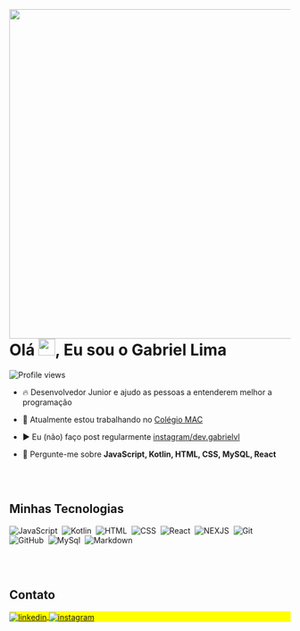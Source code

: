 <img align="right" height="590em" src="https://raw.githubusercontent.com/gist/LPGabriel/fe2ec072f94cb2a5b877dba625280b39/raw/2210e8a6c3c2f93544de09af0a8d0d9befc5ae9d/githubcard.svg"/>
<h1 align="left">Olá <img src="https://raw.githubusercontent.com/kaueMarques/kaueMarques/master/hi.gif" height="30px">, Eu sou o Gabriel Lima</h1>
<p align="left"> <img src="https://komarev.com/ghpvc/?username=LPGabriel&color=yellow" alt="Profile views" /> </p>

- 🔥 Desenvolvedor Junior e ajudo as pessoas a entenderem melhor a programação 

- 🔭 Atualmente estou trabalhando no [Colégio MAC](https://www.instagram.com/colegiomacoficial/)

- ▶️ Eu (não) faço post regularmente [instagram/dev.gabrielvl](https://www.instagram.com/dev.gabrielvl/)

- 💬 Pergunte-me sobre **JavaScript, Kotlin, HTML, CSS, MySQL, React**
<!--
- ⚡ Curiosidades **Oneye 😜**

- 👨‍💻 More at [maykbrito.dev](https://maykbrito.dev)
-->

<br><br>

## Minhas Tecnologias
<!--
![Node.js](https://img.shields.io/badge/-Node.js-05122A?style=flat&logo=node.js)&nbsp;
-->
![JavaScript](https://img.shields.io/badge/-JavaScript-05122A?style=flat&logo=javascript)&nbsp;
![Kotlin](https://img.shields.io/badge/-Kotlin-05122A?style=flat&logo=kotlin)&nbsp;
![HTML](https://img.shields.io/badge/-HTML-05122A?style=flat&logo=HTML5)&nbsp;
![CSS](https://img.shields.io/badge/-CSS-05122A?style=flat&logo=CSS3&logoColor=1572B6)&nbsp;
![React](https://img.shields.io/badge/-React-05122A?style=flat&logo=react)&nbsp;
![NEXJS](https://img.shields.io/badge/-Nex.js-05122A?style=flat&logo=next.js)&nbsp;
![Git](https://img.shields.io/badge/-Git-05122A?style=flat&logo=git)&nbsp;
![GitHub](https://img.shields.io/badge/-GitHub-05122A?style=flat&logo=github)&nbsp;
![MySql](https://img.shields.io/badge/-MySQL-05122A?style=flat&logo=mysql)&nbsp;
![Markdown](https://img.shields.io/badge/-Markdown-05122A?style=flat&logo=markdown)&nbsp;

<br><br>

<!--
## ⚙️ &nbsp;GitHub Analytics

<p align="left">
<img width="530em" src="https://github-readme-stats.vercel.app/api?username=LPGabriel&show_icons=true&theme=vision-friendly-dark" alt="LPGabriel's stats"/>
<img width="530em" src="https://github-readme-stats.vercel.app/api/top-langs/?username=LPGabriel&layout=compact&theme=vision-friendly-dark" alt="LPGabriel's most languages"/>
</p>

<br><br>
-->

## Contato

<p align="left" style="background:yellow">
<a href="https://linkedin.com/in/gabriel-lima-4ab513233" target="_blank">
  <img align="center" src="https://img.shields.io/badge/-gabriellima-05122A?style=flat&logo=linkedin" alt="linkedin"/>
</a>
<a href="https://instagram.com/maykbrito" target="_blank">
 <img align="center" src="https://img.shields.io/badge/-dev.gabrielvl-05122A?style=flat&logo=instagram" alt="instagram"/>
</a>
</p>


<!--
<img width="490em" src="https://github-readme-twitter-gazf.vercel.app/api?id=maykbrito&layout=wide&show_reply=off&show_retweet=off" />


**maykbrito/maykbrito** is a ✨ _special_ ✨ repository because its `README.md` (this file) appears on your GitHub profile.

Here are some ideas to get you started:

- 🔭 I’m currently working on ...
- 🌱 I’m currently learning ...
- 👯 I’m looking to collaborate on ...
- 🤔 I’m looking for help with ...
- 💬 Ask me about ...
- 📫 How to reach me: ...
- 😄 Pronouns: ... 
- ⚡ Fun fact: ...
-->
